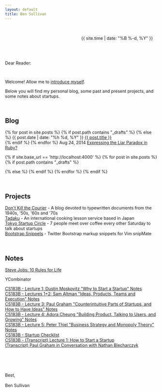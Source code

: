 ```yaml
---
layout: default
title: Ben Sullivan
---
```


<br>
<br>

<div style="margin-left: 50%;">{{ site.time | date: "%B %-d, %Y" }}</div>

<br>
<br>
<br>

Dear Reader:

<br>

Welcome! Allow me to <a href="/about-me">introduce myself</a>.

Below you will find my personal blog, some past and present projects, and some notes about startups.

<br>

## Blog

<p>
{% for post in site.posts %}
{% if post.path contains "_drafts" %}
{% else %}
<span style="white-space:nowrap">{{ post.date | date: "%h %d, %Y" }}</span> <a href="{{ post.url }}">{{ post.title }}</a>
<br>
{% endif %}
{% endfor %}
<span style="white-space:nowrap">Aug 24, 2014</span> <a href="/expressing-the-liar-paradox-in-ruby">Expressing the Liar Paradox in Ruby?</a>
</p>


{% if site.base_url == 'http://localhost:4000' %}
{% for post in site.posts %}
{% if post.path contains "_drafts" %}
<!-- ## <a href="{{ post.url }}" style="color:#f66">{{post.title}}</a> <span>{{ post.date | date: "%h %d, %Y" }}</span> -->
{% else %}
{% endif %}
{% endfor %}
{% endif %}

<br>

## Projects

<!-- a href="https://github.com/bonsaiben/algebra-anki" target="_blank">Algebra Anki</a> - <span>Algebra flashcards for spaced-repetition software Anki</span -->

<p>
<a href="http://dont-kill-the-courier.tumblr.com">Don't Kill the Courier</a> - A blog devoted to typewritten documents from the 1940s, '50s, '60s and '70s<br>
<a href="https://www.tadaku.com" target="_blank">Tadaku</a> - <span>An international cooking lesson service based in Japan</span><br>
<a href="https://tokyo-startup-circle.doorkeeper.jp/" target="_blank">Tokyo Startup Circle</a> - <span>7 people meet over coffee every other Saturday to talk about startups</span><br>
<a href="https://github.com/bonsaiben/bootstrap-snippets" target="_blank">Bootstrap Snippets</a> - <span>Twitter Bootstrap markup snippets for Vim snipMate</span><br>
</p>

<br>

## Notes

<a href="/notes/steve-jobs-10-rules-for-life/">Steve Jobs: 10 Rules for Life</a>

YCombinator

<p>
<a href="/notes/cs183b-lecture-1-dustin-moskovitz-why-to-start-a-startup/">CS183B - Lecture 1: Dustin Moskovitz "Why to Start a Startup" Notes</a><br>
<a href="/notes/sam-altman-ideas-products-teams-and-execution-highlights/">CS183B - Lectures 1+2: Sam Altman "Ideas, Products, Teams and Execution" Notes</a><br>
<a href="/notes/cs183b-lecture-3-paul-graham-counterintuitive-parts-of-startups-and-how-to-have-ideas/">CS183B - Lecture 3: Paul Graham "Counterintuitive Parts of Startups, and How to Have Ideas" Notes</a><br>
<a href="/notes/cs183b-lecture-4-adora-cheung-building-product-talking-to-users-and-growing/">CS183B - Lecture 4: Adora Cheung "Building Product, Talking to Users, and Growing" Notes</a><br>
<a href="/notes/cs183b-lecture-5-peter-thiel-business-strategy-and-monopoly-theory/">CS183B - Lecture 5: Peter Thiel "Business Strategy and Monopoly Theory" Notes</a><br>
<a href="/notes/startup-checklist/">CS183B - Startup Checklist</a><br>
<a href="/2014/09/25/transcript-lecture-1-how-to-start-a-startup/">CS183B - (Transcript) Lecture 1: How to Start a Startup</a><br>
<a href="/transcript-paul-graham-in-conversation-with-nathan-blecharczyk">(Transcript) Paul Graham in Conversation with Nathan Blecharczyk</a>
</p>




<br><br><br><br>
Best,<br><br>
Ben Sullivan
